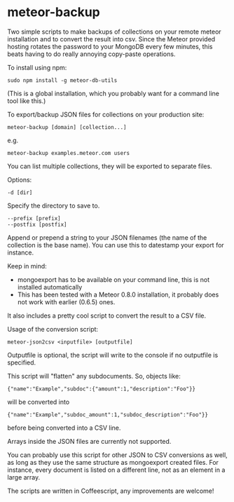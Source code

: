 meteor-backup
=============

Two simple scripts to make backups of collections on your remote meteor installation and to convert the result into csv. Since the Meteor provided hosting rotates the password to your MongoDB every few minutes, this beats having to do really annoying copy-paste operations.

To install using npm:
```
sudo npm install -g meteor-db-utils
```
(This is a global installation, which you probably want for a command line tool like this.)

To export/backup JSON files for collections on your production site:

```
meteor-backup [domain] [collection...]
```
e.g.
```
meteor-backup examples.meteor.com users
```
You can list multiple collections, they will be exported to separate files.

Options:
```
-d [dir]
```
Specify the directory to save to.

```
--prefix [prefix]
--postfix [postfix]
```
Append or prepend a string to your JSON filenames (the name of the collection is the base name). You can use this to datestamp your export for instance.


Keep in mind:
* mongoexport has to be available on your command line, this is not installed automatically
* This has been tested with a Meteor 0.8.0 installation, it probably does not work with earlier (0.6.5) ones.

It also includes a pretty cool script to convert the result to a CSV file.

Usage of the conversion script:
```
meteor-json2csv <inputfile> [outputfile]
```

Outputfile is optional, the script will write to the console if no outputfile is specified.

This script will "flatten" any subdocuments. So, objects like:
```
{"name":"Example","subdoc":{"amount":1,"description":"Foo"}}
```
will be converted into
```
{"name":"Example","subdoc_amount":1,"subdoc_description":"Foo"}}
```
before being converted into a CSV line.

Arrays inside the JSON files  are currently not supported.

You can probably use this script for other JSON to CSV conversions as well, as long as they use the same structure as mongoexport created files. For instance, every document is listed on a different line, not as an element in a large array.

The scripts are written in Coffeescript, any improvements are welcome!
